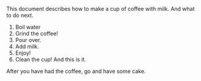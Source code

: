 This document describes how to make a cup of coffee with milk. And what to do next.
1. Boil water
2. Grind the coffee!
3. Pour over.
4. Add milk.
5. Enjoy!
6. Clean the cup! And this is it.

After you have had the coffee, go and have some cake. 
